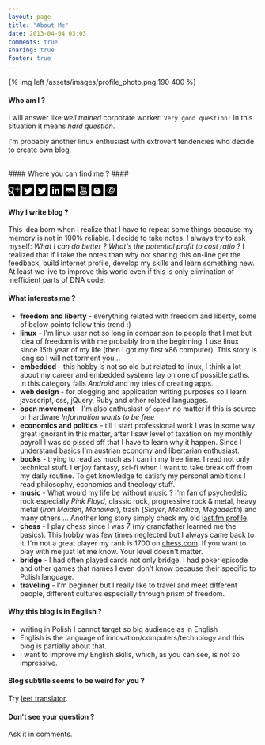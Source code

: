 ```yaml
---
layout: page
title: "About Me"
date: 2013-04-04 03:03
comments: true
sharing: true
footer: true
---
```


{% img left /assets/images/profile_photo.png 190 400 %}
#### Who am I ? ####

I will answer like _well trained_ corporate worker: `Very good question!`
In this situation it means _hard question_.

I'm probably another linux enthusiast with extrovert tendencies who decide to
create own blog.

</br>
#### Where you can find me ? ####

[<img src="/assets/images/icons/glyphicons_social_02_google_plus.png" title="G+">](https://plus.google.com/u/0/115979497998056410813/posts)
[<img src="/assets/images/icons/glyphicons_social_31_twitter.png" title="Twitter">](https://twitter.com/pietrushnic)
[<img src="/assets/images/icons/glyphicons_social_31_twitter.png" title="Twitter PL">](https://twitter.com/pietrushnic_pl)
[<img src="/assets/images/icons/glyphicons_social_17_linked_in.png" title="LinkedIn">](http://www.linkedin.com/in/krolpiotr)
[<img src="/assets/images/icons/glyphicons_social_21_github.png" title="Github">](https://github.com/pietrushnic)
[<img src="/assets/images/icons/glyphicons_social_22_youtube.png" title="Youtube">](http://www.youtube.com/user/pietrushnic)
[<img src="/assets/images/icons/glyphicons_social_05_blogger.png" title="Blogger">](http://pietrushnic.blogspot.com/)
[<img src="/assets/images/icons/glyphicons_social_39_e-mail.png" title="e-mail">](mailto:pietrushnic@gmail.com)

#### Why I write blog ? ####
This idea born when I realize that I have to repeat some things because my 
memory is not in 100% reliable. I decide to take notes. I always try to ask myself: 
_What I can do better ? What's the potential profit to cost ratio ?_ I realized
that if I take the notes than why not sharing this on-line get the feedback, build Internet 
profile, develop my skills and learn something new. At least we live to improve 
this world even if this is only elimination of inefficient parts of DNA code.


#### What interests me ? ####

* __freedom and liberty__ - everything related with freedom and liberty, some of below 
  points follow this trend :)
* __linux__ - I'm linux user not so long in comparison to people that I met 
  but idea of freedom is with me probably from the beginning. I use linux since 
  15th year of my life (then I got my first x86 computer). This story is long so I will 
  not torment you...
* __embedded__ - this hobby is not so old but related to linux, I think a lot 
about my career and embedded systems lay on one of possible paths. In this 
category falls _Android_ and my tries of creating apps.
* __web design__ - for blogging and application writing purposes so I learn 
  javascript, css, jQuery, Ruby and other related languages.
* __open movement__ - I'm also enthusiast of `open*` no matter if this is source 
  or hardware _Information wants to be free_
* __economics and politics__ - till I start professional work I was in some way 
  great ignorant in this matter, after I saw level of taxation on my monthly 
  payroll I was so pissed off that I have to learn why it happen. Since I 
  understand basics I'm austrian economy and libertarian enthusiast.
* __books__ -  trying to read as much as I can in my free time. I read not only 
technical stuff. I enjoy fantasy, sci-fi when I want to take break off from my daily 
routine. To get knowledge to satisfy my personal ambitions I read philosophy, 
economics and theology stuff.
* __music__ - What would my life be without music ? I'm fan of psychedelic 
  rock especially _Pink Floyd_, classic rock, progressive rock & metal, heavy metal (_Iron Maiden_, _Manowar_), trash (_Slayer_, 
  _Metallica_, _Megadeath_) and many others ... Another long story simply check my old [last.fm profile](http://www.lastfm.pl/user/cl4sh).
* __chess__ - I play chess since I was 7 (my grandfather learned me the basics).
This hobby was few times neglected but I always came back to it. I'm not a great 
player my rank is 1700 on [chess.com](http://chess.com). If you want to play 
with me just let me know. Your level doesn't matter.
* __bridge__ - I had often played cards not only bridge. I had poker episode and 
  other games that names I even don't know because their specific to Polish 
  language.
* __traveling__ - I'm beginner but I really like to travel and meet different 
  people, different cultures especially through prism of freedom.

#### Why this blog is in English ? ####
* writing in Polish I cannot target so big audience as in English
* English is the language of innovation/computers/technology and this blog is 
partially about that.
* I want to improve my English skills, which, as you can see, is not so 
  impressive.

#### Blog subtitle seems to be weird for you ? ###
Try [leet translator](http://www.jayssite.com/stuff/l33t/l33t_translator.html).

#### Don't see your question ? ####
Ask it in comments.
